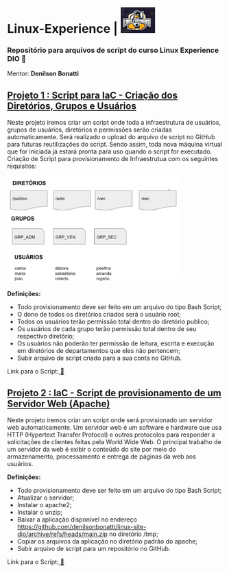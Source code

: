 #     Linux-Experience   |  <img style=" align: botton" src="imagens/tux.png" width="80" height="60"> 


### Repositório para arquivos de script  do curso **Linux Experience DIO** :penguin:
Mentor: **Denilson Bonatti**


## <a href="scripts/script-iac.sh"> Projeto 1 : Script para IaC - Criação dos Diretórios, Grupos e Usuários </a>

Neste projeto iremos criar um script onde toda a infraestrutura de usuários, grupos de usuários, diretórios e permissões serão criadas automaticamente. Será realizado o upload do arquivo de script no GitHub para futuras reutilizações do script. Sendo assim, toda nova máquina virtual que for iniciada já estará pronta para uso quando o script for executado.
Criação de Script para provisionamento de Infraestrutua com os seguintes requisitos:

<img src="imagens/mapa-script.png" width="400" height="250">

**Definições:**
- Todo provisionamento deve ser feito em um arquivo do tipo Bash Script;
- O dono de todos os diretórios criados será o usuário root;
- Todos os usuários terão permissão total dentro do diretório publico;
- Os usuários de cada grupo terão permissão total dentro de seu respectivo diretório;
- Os usuários não poderão ter permissão de leitura, escrita e execução em diretórios de departamentos que eles não pertencem;
- Subir arquivo de script criado para a sua conta no GitHub.

Link para o Script:<a href="scripts/script-iac.sh"> :link:</a> 


## <a href="scripts/script-iac-servidor-web.sh"> Projeto 2 : IaC - Script de provisionamento de um Servidor Web (Apache) </a>

Neste projeto iremos criar um script onde será provisionado um servidor web automaticamente. Um servidor web é um software e hardware que usa HTTP (Hypertext Transfer Protocol) e outros protocolos para responder a solicitações de clientes feitas pela World Wide Web. O principal trabalho de um servidor da web é exibir o conteúdo do site por meio do armazenamento, processamento e entrega de páginas da web aos usuários.

**Definições:**
- Todo provisionamento deve ser feito em um arquivo do tipo Bash Script;
- Atualizar o servidor;
- Instalar o apache2;
- Instalar o unzip;
- Baixar a aplicação disponível no endereço https://github.com/denilsonbonatti/linux-site-dio/archive/refs/heads/main.zip no diretório /tmp;
- Copiar os arquivos da aplicação no diretório padrão do apache;
- Subir arquivo de script para um repositório no GitHub.

Link para o Script:<a href="scripts/script-iac-servidor-web.sh"> :link:</a> 

